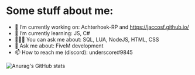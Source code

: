 # Some stuff about me:
- 🔭 I’m currently working on: Achterhoek-RP and https://jaccosf.github.io/
- 🌱 I’m currently learning: JS, C#
- 👨🏽‍💻 You can ask me about: SQL, LUA, NodeJS, HTML, CSS
- 💬 Ask me about: FiveM development
- 📫 How to reach me (discord): underscore#9845

![Anurag's GitHub stats](https://github-readme-stats.vercel.app/api?username=Jaccosf&count_private=true&show_icons=true&theme=react)

<!-- [![Top Langs](https://github-readme-stats.vercel.app/api/top-langs/?username=Jaccosf)](https://github.com/anuraghazra/github-readme-stats)
 -->
<!--
**Jaccosf/Jaccosf** is a ✨ _special_ ✨ repository because its `README.md` (this file) appears on your GitHub profile.

Here are some ideas to get you started:

- 🔭 I’m currently working on ...
- 🌱 I’m currently learning ...
- 👯 I’m looking to collaborate on ...
- 🤔 I’m looking for help with ...
- 💬 Ask me about ...
- 📫 How to reach me: ...
- 😄 Pronouns: ...
- ⚡ Fun fact: ...
-->
